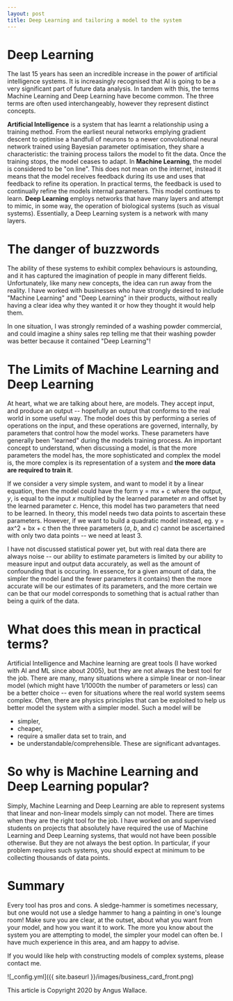 ```yaml
---
layout: post
title: Deep Learning and tailoring a model to the system 
---
```


Deep Learning
=============

The last 15 years has seen an incredible increase in the power of artificial intelligence systems. It is increasingly recognised that AI is going to be a very significant part of future data analysis. In tandem with this, the terms Machine Learning and Deep Learning have become common. The three terms are often used interchangeably, however they represent distinct concepts.

**Artificial Intelligence** is a system that has learnt a relationship using a training method. From the earliest neural networks emplying gradient descent to optimise a handfull of neurons to a newer convolutional neural network trained using Bayesian parameter optimisation, they share a characteristic: the training process tailors the model to fit the data. Once the training stops, the model ceases to adapt.
In **Machine Learning**, the model is considered to be "on line". This does not mean on the internet, instead it means that the model receives feedback during its use and uses that feedback to refine its operation. In practical terms, the feedback is used to continually refine the models internal parameters. This model continues to learn.
**Deep Learning** employs networks that have many layers and attempt to mimic, in some way, the operation of biological systems (such as visual systems). Essentially, a Deep Learning system is a network with many layers.

The danger of buzzwords
=======================
The ability of these systems to exhibit complex behaviours is astounding, and it has captured the imagination of people in many different fields. Unfortunately, like many new concepts, the idea can run away from the reality. I have worked with businesses who have strongly desired to include "Machine Learning" and "Deep Learning" in their products, without really having a clear idea why they wanted it or how they thought it would help them.

In one situation, I was strongly reminded of a washing powder commercial, and could imagine a shiny sales rep telling me that their washing powder was better because it contained "Deep Learning"!

The Limits of Machine Learning and Deep Learning
================================================
At heart, what we are talking about here, are models. They accept input, and produce an output -- hopefully an output that conforms to the real world in some useful way. The model does this by performing a series of operations on the input, and these operations are governed, internally, by parameters that control how the model works. These parameters have generally been "learned" during the models training process.
An important concept to understand, when discussing a model, is that the more parameters the model has, the more sophisticated and complex the model is, the more complex is its representation of a system and **the more data are required to train it**.

If we consider a very simple system, and want to model it by a linear equation, then the model could have the form
y = mx + c
where the output, _y_, is equal to the input _x_ multiplied by the learned parameter _m_ and offset by the learned parameter _c_. Hence, this model has two parameters that need to be learned. In theory, this model needs two data points to ascertain these parameters.
However, if we want to build a quadratic model instead, eg.
y = ax^2 + bx + c
then the three parameters (_a_, _b_, and _c_) cannot be ascertained with only two data points -- we need at least 3.

I have not discussed statistical power yet, but with real data there are always noise -- our ability to estimate parameters is limited by our ability to measure input and output data accurately, as well as the amount of confounding that is occuring. In essence, for a given amount of data, the simpler the model (and the fewer parameters it contains) then the more accurate will be our estimates of its parameters, and the more certain we can be that our model corresponds to something that is actual rather than being a quirk of the data.

What does this mean in practical terms?
=======================================
Artificial Intelligence and Machine learning are great tools (I have worked with AI and ML since about 2005), but they are not always the best tool for the job. There are many, many situations where a simple linear or non-linear model (which might have 1/1000th the number of parameters or less) can be a better choice -- even for situations where the real world system seems complex. Often, there are physics principles that can be exploited to help us better model the system with a simpler model. Such a model will be 
 - simpler, 
 - cheaper, 
 - require a smaller data set to train, and
 - be understandable/comprehensible.
These are significant advantages.

So why is Machine Learning and Deep Learning popular?
=====================================================
Simply, Machine Learning and Deep Learning are able to represent systems that linear and non-linear models simply can not model.
There are times when they are the right tool for the job. I have worked on and supervised students on projects that absolutely have required the use of Machine Learning and Deep Learning systems, that would not have been possible otherwise. But they are not always the best option. In particular, if your problem requires such systems, you should expect at minimum to be collecting thousands of data points.

Summary
=======
Every tool has pros and cons. A sledge-hammer is sometimes necessary, but one would not use a sledge hammer to hang a painting in one's lounge room! Make sure you are clear, at the outset, about what you want from your model, and how you want it to work. The more you know about the system you are attempting to model, the simpler your model can often be. I have much experience in this area, and am happy to advise.

If you would like help with constructing models of complex systems, please contact me.

![_config.yml]({{ site.baseurl }}/images/business_card_front.png)

This article is Copyright 2020 by Angus Wallace.
